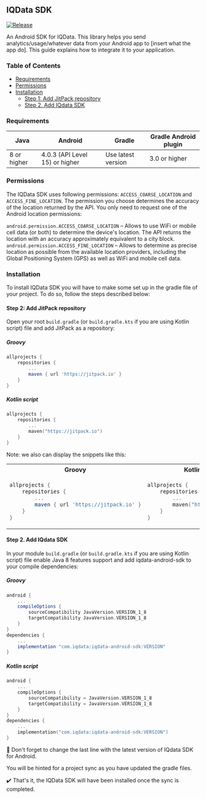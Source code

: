 ## IQData SDK

[![Release](https://jitpack.io/v/jitpack/android-example.svg)](https://jitpack.io/#jitpack/android-example)

An Android SDK for IQData. This library helps you send analytics/usage/whatever data from your Android app to [insert what the app do]. This guide explains how to integrate it to your application.

### Table of Contents
- [Requirements](#requirements)
- [Permissions](#permissions)
- [Installation](#installation)
    - [Step 1: Add JitPack repository](#step-1-add-jitpack-repository)
    - [Step 2. Add IQdata SDK](#step-2-add-iqdata-sdk)

### Requirements
|Java|Android|Gradle|Gradle Android plugin|
|---|---|---|---|
|8 or higher|4.0.3 (API Level 15) or higher|Use latest version|3.0 or higher|

### Permissions
The IQData SDK uses following permissions: `ACCESS_COARSE_LOCATION` and `ACCESS_FINE_LOCATION`.
The permission you choose determines the accuracy of the location returned by the API. You only need to request one of the Android location permissions:

`android.permission.ACCESS_COARSE_LOCATION` – Allows to use WiFi or mobile cell data (or both) to determine the device's location. The API returns the location with an accuracy approximately equivalent to a city block.
`android.permission.ACCESS_FINE_LOCATION` – Allows to determine as precise location as possible from the available location providers, including the Global Positioning System (GPS) as well as WiFi and mobile cell data.

### Installation

To install IQData SDK you will have to make some set up in the gradle file of your project. To do so, follow the steps described below:

#### Step 2: Add JitPack repository

Open your root `build.gradle` (or `build.gradle.kts` if you are using Kotlin script) file and add JitPack as a repository:

##### Groovy
```groovy
allprojects {
    repositories {
        ...
        maven { url 'https://jitpack.io' }
    }
}
```
##### Kotlin script
```kotlin
allprojects {
    repositories {
        ...
        maven("https://jitpack.io")
    }
}
```
Note: we also can display the snippets like this:
<table>
<tr>
<th>Groovy</th>
<th>Kotlin script</th>
</tr>
<tr>
<td>
    
```groovy
allprojects {
    repositories {
        ...
        maven { url 'https://jitpack.io' }
    }
}
```
</td>
<td>
    
```kotlin
allprojects {
    repositories {
        ...
        maven("https://jitpack.io")
    }
}
```
</td>
</tr>
</table>   

#### Step 2. Add IQdata SDK

In your module `build.gradle` (or `build.gradle.kts` if you are using Kotlin script) file enable Java 8 features support and add iqdata-android-sdk to your compile dependencies:

##### Groovy
```groovy
android {
    ...
    compileOptions {
        sourceCompatibility JavaVersion.VERSION_1_8
        targetCompatibility JavaVersion.VERSION_1_8
    }
}
dependencies {
    ...
    implementation "com.iqdata:iqdata-android-sdk:VERSION"
}
```
##### Kotlin script
```kotlin
android {
    ...
    compileOptions {
        sourceCompatibility = JavaVersion.VERSION_1_8
        targetCompatibility = JavaVersion.VERSION_1_8
    }
}
dependencies {
    ...
    implementation("com.iqdata:iqdata-android-sdk:VERSION")
}
```
:small_blue_diamond: Don't forget to change the last line with the latest version of IQdata SDK for Android.

You will be hinted for a project sync as you have updated the gradle files.

:heavy_check_mark: That's it, the IQData SDK will have been installed once the sync is completed.
